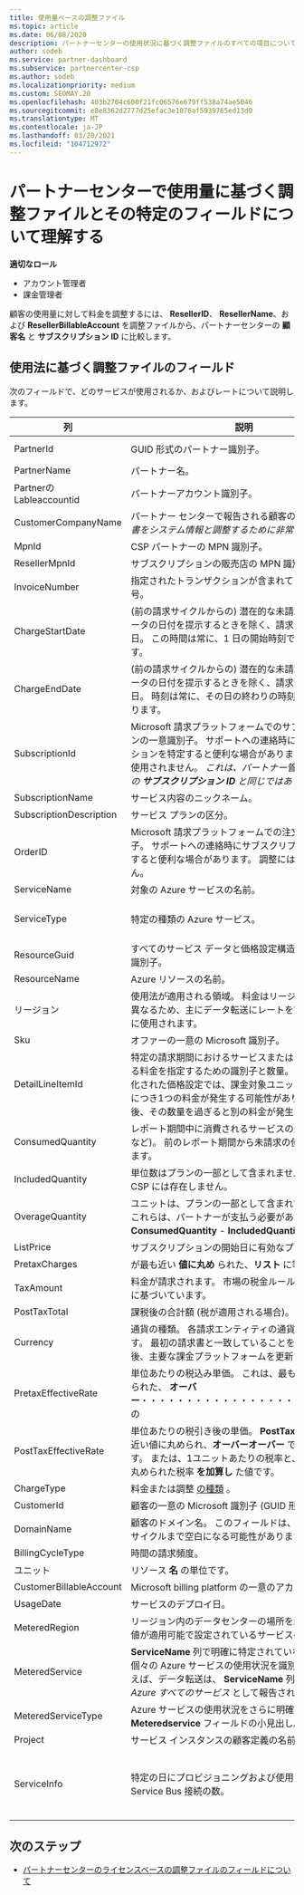 ```yaml
---
title: 使用量ベースの調整ファイル
ms.topic: article
ms.date: 06/08/2020
description: パートナーセンターの使用状況に基づく調整ファイルのすべての項目について説明します。 いくつかの例を紹介します。
author: sodeb
ms.service: partner-dashboard
ms.subservice: partnercenter-csp
ms.author: sodeb
ms.localizationpriority: medium
ms.custom: SEOMAY.20
ms.openlocfilehash: 403b2704c600f21fc06576e679ff538a74ae5046
ms.sourcegitcommit: e8e8362d2777d25efac3e1076af5939765ed13d0
ms.translationtype: MT
ms.contentlocale: ja-JP
ms.lasthandoff: 03/20/2021
ms.locfileid: "104712972"
---
```

# <a name="understand-usage-based-reconciliation-files-and-their-specific-fields-in-partner-center"></a>パートナーセンターで使用量に基づく調整ファイルとその特定のフィールドについて理解する

**適切なロール**

- アカウント管理者
- 課金管理者

顧客の使用量に対して料金を調整するには、 **ResellerID**、 **ResellerName**、および **ResellerBillableAccount** を調整ファイルから、パートナーセンターの **顧客名** と **サブスクリプション ID** に比較します。

## <a name="fields-in-usage-based-reconciliation-files"></a>使用法に基づく調整ファイルのフィールド

次のフィールドで、どのサービスが使用されるか、およびレートについて説明します。

| 列 | 説明 | サンプル値 |
| ------ | ----------- | ------------ |
| PartnerId | GUID 形式のパートナー識別子。 | *DA41BC5F-C52D-4464-8A8D-8C8DCC43503B* |
| PartnerName | パートナー名。 | *Contoso, Ltd.* |
| Partnerの Lableaccountid | パートナーアカウント識別子。 | *1010578050* |
| CustomerCompanyName | パートナー センターで報告される顧客の組織名。 *請求書をシステム情報と調整するために非常に重要です。* | *テスト顧客* |
| MpnId | CSP パートナーの MPN 識別子。 | *4390934* |
| ResellerMpnId | サブスクリプションの販売店の MPN 識別子。  |
| InvoiceNumber | 指定されたトランザクションが含まれている請求書番号。 | *D020001IVK* |
| ChargeStartDate | (前の請求サイクルからの) 潜在的な未請求の使用状況データの日付を提示するときを除く、請求サイクルの開始日。 この時間は常に、1 日の開始時刻である 0:00 です。 | *2/1/2019 0:00* |
| ChargeEndDate | (前の請求サイクルからの) 潜在的な未請求の使用状況データの日付を提示するときを除く、請求サイクルの終了日。 時刻は常に、その日の終わりの時刻 (23:59) になります。 | *2/28/2019 23:59* |
| SubscriptionId | Microsoft 請求プラットフォームでのサブスクリプションの一意識別子。 サポートへの連絡時にサブスクリプションを特定すると便利な場合があります。 調整には使用されません。 *これは、パートナー管理コンソールの **サブスクリプション ID** と同じではありません。* | *usCBMgAAAAAAAAIA* |
| SubscriptionName | サービス内容のニックネーム。 | *Microsoft Azure* |
| SubscriptionDescription | サービス プランの区分。 | *Microsoft Azure* |
| OrderID | Microsoft 請求プラットフォームでの注文の一意識別子。 サポートへの連絡時にサブスクリプションを特定すると便利な場合があります。 調整には使用されません。 | *566890604832738111* |
| ServiceName | 対象の Azure サービスの名前。 | *仮想マシン* |
| ServiceType | 特定の種類の Azure サービス。 | *Service Bus-個人またはパック*、 *SQL Azure Database – Business Edition または Web Edition* |
| ResourceGuid | すべてのサービス データと価格設定構造の特定の一意識別子。 | *DA41BC5F-C52D-4464-8A8D-8C8DCC43503B* |
| ResourceName | Azure リソースの名前。 | *データ転送 (GB)*、 *データ転送 (送信) (GB)* |
| リージョン | 使用法が適用される領域。 料金はリージョンによって異なるため、主にデータ転送にレートを割り当てるために使用されます。 | *アジア太平洋*、 *ヨーロッパ*、 *ラテンアメリカ*、 *北米* |
| Sku | オファーの一意の Microsoft 識別子。 | *7UD-00001* |
| DetailLineItemId | 特定の請求期間におけるサービスまたはリソースの異なる料金を指定するための識別子と数量。 Azure の階層化された価格設定では、課金対象ユニットの特定の数量につき1つの料金が発生する可能性があります。その後、その数量を過ぎると別の料金が発生します。 | *1* |
| ConsumedQuantity | レポート期間中に消費されるサービスの量 (時間や GB など)。 前のレポート期間から未請求の使用量も含まれます。 | *11* |
| IncludedQuantity | 単位数はプランの一部として含まれません。 通常、CSP には存在しません。 | *0* |
| OverageQuantity | ユニットは、プランの一部として含まれていません。 これらは、パートナーが支払う必要があります。 **ConsumedQuantity** - **IncludedQuantity** と等しい。 | *11* |
| ListPrice | サブスクリプションの開始日に有効なプラン料金。 | *$0.0808* |
| PretaxCharges | が最も近い **値に丸め** られた、**リスト** に等しい。 | *$0.085* |
| TaxAmount | 料金が請求されます。 市場の税金ルールと特定の状況に基づいています。 | *$0.08* |
| PostTaxTotal | 課税後の合計額 (税が適用される場合)。 | *$0.93* |
| Currency | 通貨の種類。 各請求エンティティの通貨は 1 つのみです。 最初の請求書と一致していることを確認し、その後、主要な課金プラットフォームを更新します。 | *EUR* |
| PretaxEffectiveRate | 単位あたりの税込み単価。 これは、最も近い **値に丸め** られた、 **オーバー**・・・・・・・・・・・・・・・・・・・・・・・・の | *$0.08* |
| PostTaxEffectiveRate | 単位あたりの税引き後の単価。 **PostTaxTotal** は、最も近い値に丸められ、**オーバーオーバー** で除算されます。 または、1ユニットあたりの税率と、最も近い値に丸められた税率 **を加算し** た値です。 | *$0.08* |
| ChargeType | 料金または調整 [の種類](recon-file-charge-types.md) 。 | [料金の種類](recon-file-charge-types.md)を参照してください。 |
| CustomerId | 顧客の一意の Microsoft 識別子 (GUID 形式)。 | *ORDDC52E52FDEF405786F0642DD0108BE4* |
| DomainName | 顧客のドメイン名。 このフィールドは、2 回目の請求サイクルまで空白になる可能性があります。 | *example.onmicrosoft.com* |
| BillingCycleType | 時間の請求頻度。| **毎月**  |
| ユニット | リソース **名** の単位です。 | *GB* または *時間* |
| CustomerBillableAccount | Microsoft billing platform の一意のアカウント識別子。 | *1280018095* |
| UsageDate | サービスのデプロイ日。 | *2/1/2019 0:00* |
| MeteredRegion | リージョン内のデータセンターの場所を示します (この値が適用可能で設定されているサービスの場合)。 | *東アジア*、 *南部東アジア*、 *北ヨーロッパ*、 *西ヨーロッパ*、 *米国中北部*、 *米国中南部* |
| MeteredService | **ServiceName** 列で明確に特定されていない場合に、個々の Azure サービスの使用状況を識別します。 たとえば、データ転送は、 **ServiceName** 列の *Microsoft Azure すべてのサービス* として報告されます。 | *Accesscontrol-namespace*、 *CDN*、 *Compute*、 *Database*、 、 *Storage* |
| MeteredServiceType | Azure サービスの使用状況をさらに明確に示す、 **Meteredservice** フィールドの小見出し。 | *EXTERNAL* |
| Project | サービス インスタンスの顧客定義の名前。 | *ORDDC52E52FDEF405786F0642DD0108BE4* |
| ServiceInfo | 特定の日にプロビジョニングおよび使用された Azure Service Bus 接続の数。 | *1.000000 接続/30 日* (30 日間に個別にプロビジョニングされた接続がある場合)、 *25 個の接続/30 日が使用されています: 1.000000* (Service Bus 接続の25パックがあり、その日に1を使用した場合) |

## <a name="next-steps"></a>次のステップ

- [パートナーセンターのライセンスベースの調整ファイルのフィールドについて](license-based-recon-files.md)